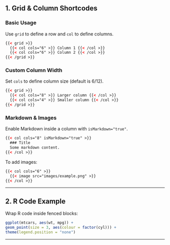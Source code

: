 
## **1. Grid & Column Shortcodes**

### **Basic Usage**
Use `grid` to define a row and `col` to define columns.

```html
{{< grid >}}
  {{< col cols="6" >}} Column 1 {{< /col >}}
  {{< col cols="6" >}} Column 2 {{< /col >}}
{{< /grid >}}
```

### **Custom Column Width**
Set `cols` to define column size (default is 6/12).

```html
{{< grid >}}
  {{< col cols="8" >}} Larger column {{< /col >}}
  {{< col cols="4" >}} Smaller column {{< /col >}}
{{< /grid >}}
```

### **Markdown & Images**
Enable Markdown inside a column with `isMarkdown="true"`.

```html
{{< col cols="8" isMarkdown="true" >}}
  ### Title
  Some markdown content.
{{< /col >}}
```

To add images:
```html
{{< col cols="6" >}}
  {{< image src="images/example.png" >}}
{{< /col >}}
```

---

## **2. R Code Example**
Wrap R code inside fenced blocks:

```r
ggplot(mtcars, aes(wt, mpg)) +
geom_point(size = 3, aes(colour = factor(cyl))) +
theme(legend.position = "none")
```

---


